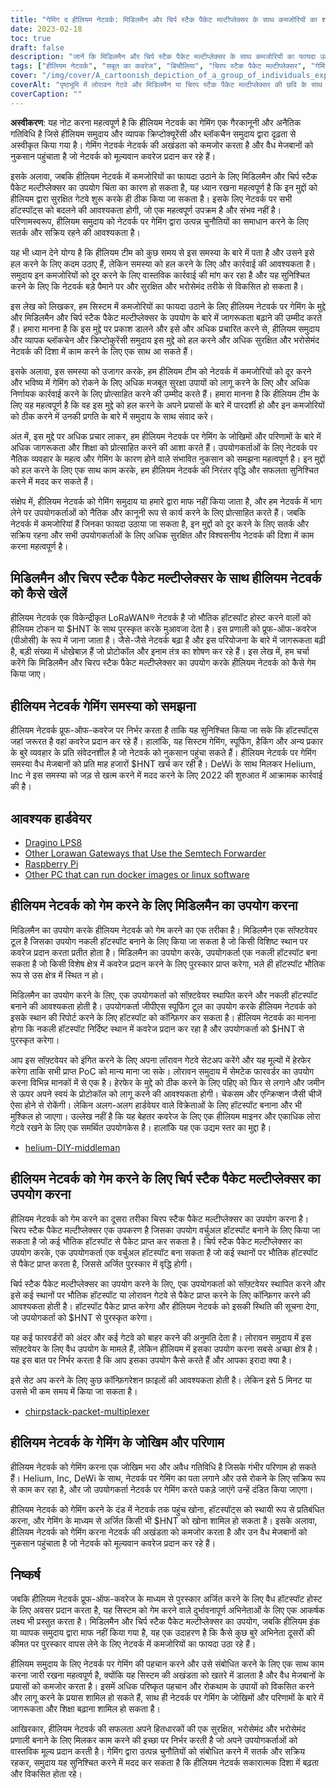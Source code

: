 ```yaml
---
title: "गेमिंग द हीलियम नेटवर्क: मिडिलमैन और चिर्प स्टैक पैकेट मल्टीप्लेक्सर के साथ कमजोरियों का शोषण"
date: 2023-02-18
toc: true
draft: false
description: "जानें कि मिडिलमैन और चिर्प स्टैक पैकेट मल्टीप्लेक्सर के साथ कमजोरियों का फायदा उठाकर हीलियम नेटवर्क को कैसे खेलना है, साथ ही ऐसा करने के जोखिम और परिणाम भी।"
tags: ["हीलियम नेटवर्क", "सबूत का कवरेज", "बिचौलिया", "चिरप स्टैक पैकेट मल्टीप्लेक्सर", "गेमिंग", "कमजोरियों का शोषण", "लोरावन नेटवर्क", "cryptocurrency", "ब्लॉकचैन", "विकेंद्रीकृत नेटवर्क", "हॉटस्पॉट", "स्पूफिंग", "बेईमानी करना", "अवैध गतिविधि", "दंड", "नेटवर्क की अखंडता", "पुरस्कार", "दुर्भावनापूर्ण अभिनेता", "नेटवर्क सुरक्षा", "वैध मेजबान"]
cover: "/img/cover/A_cartoonish_depiction_of_a_group_of_individuals_exploiting.png"
coverAlt: "पृष्ठभूमि में लोरावन गेटवे और मिडिलमैन या चिरप स्टैक पैकेट मल्टीप्लेक्सर की छवि के साथ एक हीलियम गुब्बारे का शोषण करने वाले व्यक्तियों के एक समूह का एक कार्टून चित्रण।"
coverCaption: ""
---
```


**अस्वीकरण**:
यह नोट करना महत्वपूर्ण है कि हीलियम नेटवर्क का गेमिंग एक गैरकानूनी और अनैतिक गतिविधि है जिसे हीलियम समुदाय और व्यापक क्रिप्टोक्यूरेंसी और ब्लॉकचैन समुदाय द्वारा दृढ़ता से अस्वीकृत किया गया है। गेमिंग नेटवर्क नेटवर्क की अखंडता को कमजोर करता है और वैध मेजबानों को नुकसान पहुंचाता है जो नेटवर्क को मूल्यवान कवरेज प्रदान कर रहे हैं।

इसके अलावा, जबकि हीलियम नेटवर्क में कमजोरियों का फायदा उठाने के लिए मिडिलमैन और चिर्प स्टैक पैकेट मल्टीप्लेक्सर का उपयोग चिंता का कारण हो सकता है, यह ध्यान रखना महत्वपूर्ण है कि इन मुद्दों को हीलियम द्वारा सुरक्षित गेटवे शुरू करके ही ठीक किया जा सकता है। इसके लिए नेटवर्क पर सभी हॉटस्पॉट्स को बदलने की आवश्यकता होगी, जो एक महत्वपूर्ण उपक्रम है और संभव नहीं है। परिणामस्वरूप, हीलियम समुदाय को नेटवर्क पर गेमिंग द्वारा उत्पन्न चुनौतियों का समाधान करने के लिए सतर्क और सक्रिय रहने की आवश्यकता है।

यह भी ध्यान देने योग्य है कि हीलियम टीम को कुछ समय से इस समस्या के बारे में पता है और उसने इसे हल करने के लिए कदम उठाए हैं, लेकिन समस्या को हल करने के लिए और कार्रवाई की आवश्यकता है। समुदाय इन कमजोरियों को दूर करने के लिए वास्तविक कार्रवाई की मांग कर रहा है और यह सुनिश्चित करने के लिए कि नेटवर्क बड़े पैमाने पर और सुरक्षित और भरोसेमंद तरीके से विकसित हो सकता है।

इस लेख को लिखकर, हम सिस्टम में कमजोरियों का फायदा उठाने के लिए हीलियम नेटवर्क पर गेमिंग के मुद्दे और मिडिलमैन और चिर्प स्टैक पैकेट मल्टीप्लेक्सर के उपयोग के बारे में जागरूकता बढ़ाने की उम्मीद करते हैं। हमारा मानना है कि इस मुद्दे पर प्रकाश डालने और इसे और अधिक प्रचारित करने से, हीलियम समुदाय और व्यापक ब्लॉकचेन और क्रिप्टोकुरेंसी समुदाय इस मुद्दे को हल करने और अधिक सुरक्षित और भरोसेमंद नेटवर्क की दिशा में काम करने के लिए एक साथ आ सकते हैं।

इसके अलावा, इस समस्या को उजागर करके, हम हीलियम टीम को नेटवर्क में कमजोरियों को दूर करने और भविष्य में गेमिंग को रोकने के लिए अधिक मजबूत सुरक्षा उपायों को लागू करने के लिए और अधिक निर्णायक कार्रवाई करने के लिए प्रोत्साहित करने की उम्मीद करते हैं। हमारा मानना है कि हीलियम टीम के लिए यह महत्वपूर्ण है कि वह इस मुद्दे को हल करने के अपने प्रयासों के बारे में पारदर्शी हो और इन कमजोरियों को ठीक करने में उनकी प्रगति के बारे में समुदाय के साथ संवाद करे।

अंत में, इस मुद्दे पर अधिक प्रचार लाकर, हम हीलियम नेटवर्क पर गेमिंग के जोखिमों और परिणामों के बारे में अधिक जागरूकता और शिक्षा को प्रोत्साहित करने की आशा करते हैं। उपयोगकर्ताओं के लिए नेटवर्क पर नैतिक व्यवहार के महत्व और गेमिंग के कारण होने वाले संभावित नुकसान को समझना महत्वपूर्ण है। इन मुद्दों को हल करने के लिए एक साथ काम करके, हम हीलियम नेटवर्क की निरंतर वृद्धि और सफलता सुनिश्चित करने में मदद कर सकते हैं।

संक्षेप में, हीलियम नेटवर्क को गेमिंग समुदाय या हमारे द्वारा माफ नहीं किया जाता है, और हम नेटवर्क में भाग लेने पर उपयोगकर्ताओं को नैतिक और कानूनी रूप से कार्य करने के लिए प्रोत्साहित करते हैं। जबकि नेटवर्क में कमजोरियां हैं जिनका फायदा उठाया जा सकता है, इन मुद्दों को दूर करने के लिए सतर्क और सक्रिय रहना और सभी उपयोगकर्ताओं के लिए अधिक सुरक्षित और विश्वसनीय नेटवर्क की दिशा में काम करना महत्वपूर्ण है।

## मिडिलमैन और चिरप स्टैक पैकेट मल्टीप्लेक्सर के साथ हीलियम नेटवर्क को कैसे खेलें
हीलियम नेटवर्क एक विकेन्द्रीकृत LoRaWAN® नेटवर्क है जो भौतिक हॉटस्पॉट होस्ट करने वालों को हीलियम टोकन या $HNT के साथ पुरस्कृत करके मुआवजा देता है। इस प्रणाली को प्रूफ-ऑफ-कवरेज (पीओसी) के रूप में जाना जाता है। जैसे-जैसे नेटवर्क बढ़ा है और इस परियोजना के बारे में जागरूकता बढ़ी है, बड़ी संख्या में धोखेबाज़ हैं जो प्रोटोकॉल और इनाम तंत्र का शोषण कर रहे हैं। इस लेख में, हम चर्चा करेंगे कि मिडिलमैन और चिरप स्टैक पैकेट मल्टीप्लेक्सर का उपयोग करके हीलियम नेटवर्क को कैसे गेम किया जाए।

## हीलियम नेटवर्क गेमिंग समस्या को समझना
हीलियम नेटवर्क प्रूफ-ऑफ-कवरेज पर निर्भर करता है ताकि यह सुनिश्चित किया जा सके कि हॉटस्पॉट्स जहां जरूरत है वहां कवरेज प्रदान कर रहे हैं। हालांकि, यह सिस्टम गेमिंग, स्पूफिंग, हैकिंग और अन्य प्रकार के बुरे व्यवहार के प्रति संवेदनशील है जो नेटवर्क को नुकसान पहुंचा सकते हैं। हीलियम नेटवर्क पर गेमिंग समस्या वैध मेजबानों को प्रति माह हजारों $HNT खर्च कर रही है। DeWi के साथ मिलकर Helium, Inc ने इस समस्या को जड़ से खत्म करने में मदद करने के लिए 2022 की शुरुआत में आक्रामक कार्रवाई की है।

## आवश्यक हार्डवेयर
- [Dragino LPS8](https://www.ebay.com/sch/i.html?_nkw=dragino+lps8)
- [Other Lorawan Gateways that Use the Semtech Forwarder](https://amzn.to/41bcskb)
- [Raspberry Pi](https://amzn.to/3KjFCYp)
- [Other PC that can run docker images or linux software](https://amzn.to/3YkFhcj)

## हीलियम नेटवर्क को गेम करने के लिए मिडिलमैन का उपयोग करना
मिडिलमैन का उपयोग करके हीलियम नेटवर्क को गेम करने का एक तरीका है। मिडिलमैन एक सॉफ्टवेयर टूल है जिसका उपयोग नकली हॉटस्पॉट बनाने के लिए किया जा सकता है जो किसी विशिष्ट स्थान पर कवरेज प्रदान करता प्रतीत होता है। मिडिलमैन का उपयोग करके, उपयोगकर्ता एक नकली हॉटस्पॉट बना सकता है जो किसी विशेष क्षेत्र में कवरेज प्रदान करने के लिए पुरस्कार प्राप्त करेगा, भले ही हॉटस्पॉट भौतिक रूप से उस क्षेत्र में स्थित न हो।

मिडिलमैन का उपयोग करने के लिए, एक उपयोगकर्ता को सॉफ़्टवेयर स्थापित करने और नकली हॉटस्पॉट बनाने की आवश्यकता होती है। उपयोगकर्ता जीपीएस स्पूफिंग टूल का उपयोग करके हीलियम नेटवर्क को इसके स्थान की रिपोर्ट करने के लिए हॉटस्पॉट को कॉन्फ़िगर कर सकता है। हीलियम नेटवर्क का मानना होगा कि नकली हॉटस्पॉट निर्दिष्ट स्थान में कवरेज प्रदान कर रहा है और उपयोगकर्ता को $HNT से पुरस्कृत करेगा।

आप इस सॉफ़्टवेयर को इंगित करने के लिए अपना लॉरावन गेटवे सेटअप करेंगे और यह मूल्यों में हेरफेर करेगा ताकि सभी प्राप्त PoC को मान्य माना जा सके। लोरावन समुदाय में सेमटेक फारवर्डर का उपयोग करना विभिन्न मानकों में से एक है। हेरफेर के मुद्दे को ठीक करने के लिए पहिए को फिर से लगाने और जमीन से ऊपर अपने स्वयं के प्रोटोकॉल को लागू करने की आवश्यकता होगी। चेकसम और एन्क्रिप्शन जैसी चीजें ऐसा होने से रोकेंगी। लेकिन अलग-अलग हार्डवेयर वाले विक्रेताओं के लिए हॉटस्पॉट बनाना और भी मुश्किल हो जाएगा। उल्लेख नहीं है कि यह बेहतर कवरेज के लिए एक हीलियम माइनर और एकाधिक लोरा गेटवे रखने के लिए एक समर्थित उपयोगकेस है। हालांकि यह एक उद्यम स्तर का मुद्दा है।

 - [helium-DIY-middleman](https://github.com/curiousfokker/helium-DIY-middleman)

## हीलियम नेटवर्क को गेम करने के लिए चिर्प स्टैक पैकेट मल्टीप्लेक्सर का उपयोग करना
हीलियम नेटवर्क को गेम करने का दूसरा तरीका चिरप स्टैक पैकेट मल्टीप्लेक्सर का उपयोग करना है। चिरप स्टैक पैकेट मल्टीप्लेक्सर एक उपकरण है जिसका उपयोग वर्चुअल हॉटस्पॉट बनाने के लिए किया जा सकता है जो कई भौतिक हॉटस्पॉट से पैकेट प्राप्त कर सकता है। चिर्प स्टैक पैकेट मल्टीप्लेक्सर का उपयोग करके, एक उपयोगकर्ता एक वर्चुअल हॉटस्पॉट बना सकता है जो कई स्थानों पर भौतिक हॉटस्पॉट से पैकेट प्राप्त करता है, जिससे अर्जित पुरस्कार में वृद्धि होगी।

चिर्प स्टैक पैकेट मल्टीप्लेक्सर का उपयोग करने के लिए, एक उपयोगकर्ता को सॉफ़्टवेयर स्थापित करने और इसे कई स्थानों पर भौतिक हॉटस्पॉट या लोरावन गेटवे से पैकेट प्राप्त करने के लिए कॉन्फ़िगर करने की आवश्यकता होती है। हॉटस्पॉट पैकेट प्राप्त करेगा और हीलियम नेटवर्क को इसकी स्थिति की सूचना देगा, जो उपयोगकर्ता को $HNT से पुरस्कृत करेगा।

यह कई फारवर्डरों को अंदर और कई गेटवे को बाहर करने की अनुमति देता है। लोरावन समुदाय में इस सॉफ़्टवेयर के लिए वैध उपयोग के मामले हैं, लेकिन हीलियम में इसका उपयोग करना सबसे अच्छा क्षेत्र है। यह इस बात पर निर्भर करता है कि आप इसका उपयोग कैसे करते हैं और आपका इरादा क्या है।

इसे सेट अप करने के लिए कुछ कॉन्फ़िगरेशन फ़ाइलों की आवश्यकता होती है। लेकिन इसे 5 मिनट या उससे भी कम समय में किया जा सकता है।
- [chirpstack-packet-multiplexer](https://github.com/brocaar/chirpstack-packet-multiplexer)


## हीलियम नेटवर्क के गेमिंग के जोखिम और परिणाम
हीलियम नेटवर्क को गेमिंग करना एक जोखिम भरा और अवैध गतिविधि है जिसके गंभीर परिणाम हो सकते हैं। Helium, Inc, DeWi के साथ, नेटवर्क पर गेमिंग का पता लगाने और उसे रोकने के लिए सक्रिय रूप से काम कर रहा है, और जो उपयोगकर्ता नेटवर्क पर गेमिंग करते पकड़े जाएंगे उन्हें दंडित किया जाएगा।

हीलियम नेटवर्क को गेमिंग करने के दंड में नेटवर्क तक पहुंच खोना, हॉटस्पॉट्स को स्थायी रूप से प्रतिबंधित करना, और गेमिंग के माध्यम से अर्जित किसी भी $HNT को खोना शामिल हो सकता है। इसके अलावा, हीलियम नेटवर्क को गेमिंग करना नेटवर्क की अखंडता को कमजोर करता है और उन वैध मेजबानों को नुकसान पहुंचाता है जो नेटवर्क को मूल्यवान कवरेज प्रदान कर रहे हैं।

## निष्कर्ष
जबकि हीलियम नेटवर्क प्रूफ-ऑफ-कवरेज के माध्यम से पुरस्कार अर्जित करने के लिए वैध हॉटस्पॉट होस्ट के लिए अवसर प्रदान करता है, यह सिस्टम को गेम करने वाले दुर्भावनापूर्ण अभिनेताओं के लिए एक आकर्षक लक्ष्य भी प्रस्तुत करता है। मिडिलमैन और चिर्प स्टैक पैकेट मल्टीप्लेक्सर का उपयोग, जबकि हीलियम इंक या व्यापक समुदाय द्वारा माफ नहीं किया गया है, यह एक उदाहरण है कि कैसे कुछ बुरे अभिनेता दूसरों की कीमत पर पुरस्कार वापस लेने के लिए नेटवर्क में कमजोरियों का फायदा उठा रहे हैं।

हीलियम समुदाय के लिए नेटवर्क पर गेमिंग की पहचान करने और उसे संबोधित करने के लिए एक साथ काम करना जारी रखना महत्वपूर्ण है, क्योंकि यह सिस्टम की अखंडता को खतरे में डालता है और वैध मेजबानों के प्रयासों को कमजोर करता है। इसमें अधिक परिष्कृत पहचान और रोकथाम के उपायों को विकसित करने और लागू करने के प्रयास शामिल हो सकते हैं, साथ ही नेटवर्क पर गेमिंग के जोखिमों और परिणामों के बारे में जागरूकता और शिक्षा बढ़ाना शामिल हो सकता है।

आखिरकार, हीलियम नेटवर्क की सफलता अपने हितधारकों की एक सुरक्षित, भरोसेमंद और भरोसेमंद प्रणाली बनाने के लिए मिलकर काम करने की इच्छा पर निर्भर करती है जो अपने उपयोगकर्ताओं को वास्तविक मूल्य प्रदान करती है। गेमिंग द्वारा उत्पन्न चुनौतियों को संबोधित करने में सतर्क और सक्रिय रहकर, समुदाय यह सुनिश्चित करने में मदद कर सकता है कि हीलियम नेटवर्क सकारात्मक दिशा में बढ़ता और विकसित होता रहे।